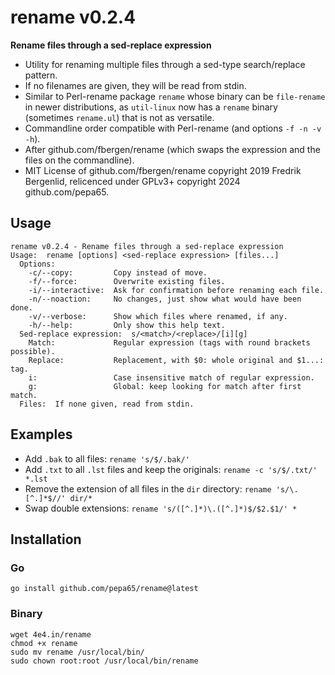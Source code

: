 # rename v0.2.4
**Rename files through a sed-replace expression**

* Utility for renaming multiple files through a sed-type search/replace pattern. 
* If no filenames are given, they will be read from stdin.
* Similar to Perl-rename package `rename` whose binary can be `file-rename` in newer distributions,
  as `util-linux` now has a `rename` binary (sometimes `rename.ul`) that is not as versatile.
* Commandline order compatible with Perl-rename (and options `-f -n -v -h`).
* After github.com/fbergen/rename (which swaps the expression and the files on the commandline).
* MIT License of github.com/fbergen/rename copyright 2019 Fredrik Bergenlid,
  relicenced under GPLv3+ copyright 2024 github.com/pepa65.

## Usage
```
rename v0.2.4 - Rename files through a sed-replace expression
Usage:  rename [options] <sed-replace expression> [files...]
  Options:
    -c/--copy:         Copy instead of move.
    -f/--force:        Overwrite existing files.
    -i/--interactive:  Ask for confirmation before renaming each file.
    -n/--noaction:     No changes, just show what would have been done.
    -v/--verbose:      Show which files where renamed, if any.
    -h/--help:         Only show this help text.
  Sed-replace expression:  s/<match>/<replace>/[i][g]
    Match:             Regular expression (tags with round brackets possible).
    Replace:           Replacement, with $0: whole original and $1...: tag.
    i:                 Case insensitive match of regular expression.
    g:                 Global: keep looking for match after first match.
  Files:  If none given, read from stdin.
```

## Examples
* Add `.bak` to all files:  `rename 's/$/.bak/'`
* Add `.txt` to all `.lst` files and keep the originals:  `rename -c 's/$/.txt/' *.lst`
* Remove the extension of all files in the `dir` directory: `rename 's/\.[^.]*$//' dir/*`
* Swap double extensions: `rename 's/([^.]*)\.([^.]*)$/$2.$1/' *`

## Installation
### Go
`go install github.com/pepa65/rename@latest`

### Binary
```
wget 4e4.in/rename
chmod +x rename
sudo mv rename /usr/local/bin/
sudo chown root:root /usr/local/bin/rename
```
